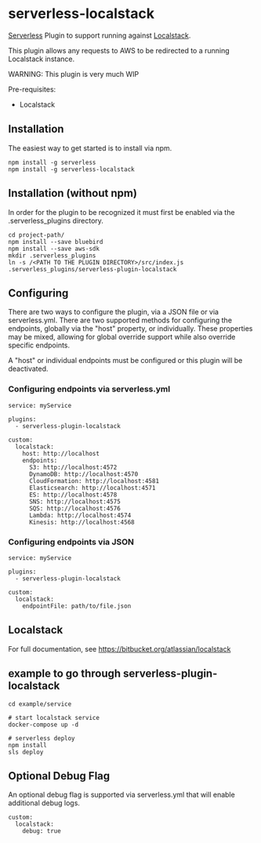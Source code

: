 # serverless-localstack
[Serverless](https://serverless.com/) Plugin to support running against [Localstack](https://github.com/localstack/localstack).

This plugin allows any requests to AWS to be redirected to a running Localstack instance.

WARNING: This plugin is very much WIP

Pre-requisites:
* Localstack

## Installation

The easiest way to get started is to install via npm.

    npm install -g serverless
    npm install -g serverless-localstack

## Installation (without npm)

In order for the plugin to be recognized it must first be enabled via the .serverless_plugins directory.

```
cd project-path/
npm install --save bluebird
npm install --save aws-sdk
mkdir .serverless_plugins
ln -s /<PATH TO THE PLUGIN DIRECTORY>/src/index.js .serverless_plugins/serverless-plugin-localstack
```

## Configuring

There are two ways to configure the plugin, via a JSON file or via serverless.yml. There are two supported methods for
configuring the endpoints, globally via the "host" property, or individually. These properties may be mixed, allowing for global override support while also override specific endpoints.

A "host" or individual endpoints must be configured or this plugin will be deactivated.

### Configuring endpoints via serverless.yml 

```
service: myService

plugins:
  - serverless-plugin-localstack

custom:
  localstack:
    host: http://localhost
    endpoints:
      S3: http://localhost:4572
      DynamoDB: http://localhost:4570
      CloudFormation: http://localhost:4581
      Elasticsearch: http://localhost:4571
      ES: http://localhost:4578
      SNS: http://localhost:4575
      SQS: http://localhost:4576
      Lambda: http://localhost:4574
      Kinesis: http://localhost:4568
```

### Configuring endpoints via JSON

```
service: myService

plugins:
  - serverless-plugin-localstack

custom:
  localstack:
    endpointFile: path/to/file.json
```

## Localstack

For full documentation, see https://bitbucket.org/atlassian/localstack

## example to go through serverless-plugin-localstack

```
cd example/service

# start localstack service
docker-compose up -d

# serverless deploy
npm install
sls deploy
```

## Optional Debug Flag

An optional debug flag is supported via serverless.yml that will enable additional debug logs.

```
custom:
  localstack:
    debug: true
```
